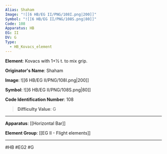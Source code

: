 ```yaml
---
Alias: Shaham
Image: "![[6 HB/EG II/PNG/108I.png|200]]"
Symbol: "![[6 HB/EG II/PNG/108S.png|80]]"
Code: 108
Apparatus: HB
EG: II
DV: G
Type:
  - HB_Kovacs_element
---
```

**Element**: Kovacs with 1+1⁄2 t. to mix grip.

**Originator's Name**: Shaham

**Image**:
![[6 HB/EG II/PNG/108I.png|200]]

**Symbol**:
![[6 HB/EG II/PNG/108S.png|80]]

**Code Identification Number**: 108

>**Difficulty Value**: G

___
**Apparatus**: [[Horizontal Bar]]

**Element Group**: [[EG II - Flight elements]]
___
#HB #EG2 #G
